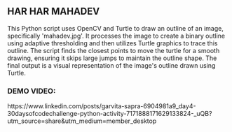 

<h2>HAR HAR MAHADEV</h2> 
This Python script uses OpenCV and Turtle to draw an outline of an image, specifically 'mahadev.jpg'. It processes the image to create a binary outline using adaptive thresholding and then utilizes Turtle graphics to trace this outline. The script finds the closest points to move the turtle for a smooth drawing, ensuring it skips large jumps to maintain the outline shape. The final output is a visual representation of the image's outline drawn using Turtle.

<h3>DEMO VIDEO:</h3>
https://www.linkedin.com/posts/garvita-sapra-6904981a9_day4-30daysofcodechallenge-python-activity-7171888171629133824-_uQB?utm_source=share&utm_medium=member_desktop
